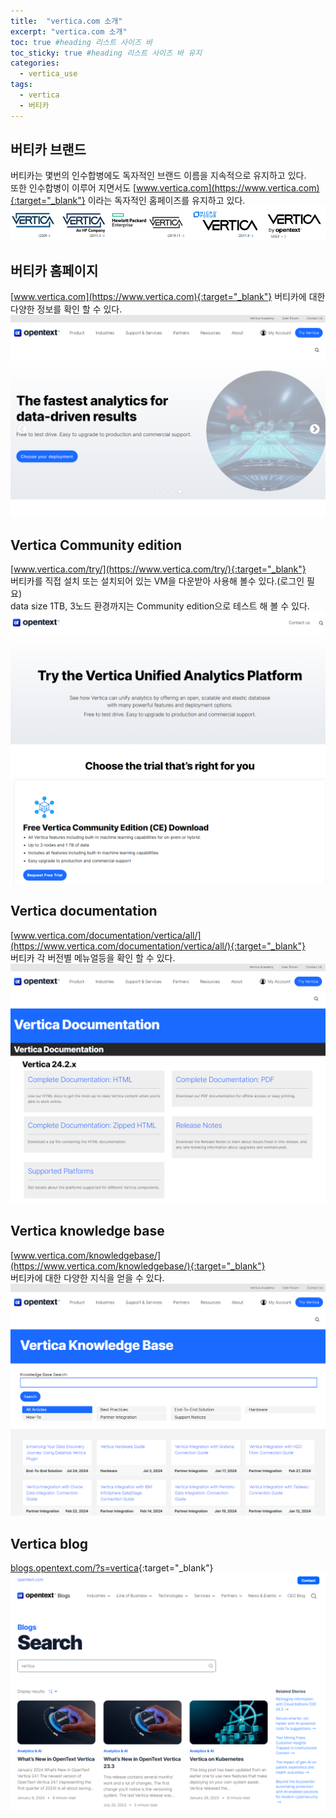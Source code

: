 ```yaml
---
title:  "vertica.com 소개"
excerpt: "vertica.com 소개"
toc: true #heading 리스트 사이즈 바
toc_sticky: true #heading 리스트 사이즈 바 유지
categories:
  - vertica_use
tags:
  - vertica
  - 버티카
---
```


## 버티카 브랜드
버티카는 몇번의 인수합병에도 독자적인 브랜드 이름을 지속적으로 유지하고 있다.  
또한 인수합병이 이루어 지면서도 [www.vertica.com](https://www.vertica.com){:target="_blank"}  이라는 독자적인 홈페이즈를 유지하고 있다.  
![vertica 로고](../img/vertica_use_1000_01.png)  


## 버티카 홈페이지
[www.vertica.com](https://www.vertica.com){:target="_blank"} 버티카에 대한 다양한 정보를 확인 할 수 있다.  
![vertica 홈페이지](../img/vertica_use_1000_02.png)  


## Vertica Community edition  
[www.vertica.com/try/](https://www.vertica.com/try/){:target="_blank"}  
버티카를 직접 설치 또는 설치되어 있는 VM을 다운받아 사용해 볼수 있다.(로그인 필요)  
data size 1TB, 3노드 환경까지는 Community edition으로 테스트 해 볼 수 있다.  
![vertica 홈페이지](../img/vertica_use_1000_03.png)  


## Vertica documentation
[www.vertica.com/documentation/vertica/all/](https://www.vertica.com/documentation/vertica/all/){:target="_blank"}  
버티카 각 버전별 메뉴얼등을 확인 할 수 있다.  
![vertica 홈페이지](../img/vertica_use_1000_04.png)  


## Vertica knowledge base
[www.vertica.com/knowledgebase/](https://www.vertica.com/knowledgebase/){:target="_blank"}  
버티카에 대한 다양한 지식을 얻을 수 있다.  
![vertica 홈페이지](../img/vertica_use_1000_05.png)  


## Vertica blog
[blogs.opentext.com/?s=vertica](https://blogs.opentext.com/?s=vertica){:target="_blank"}  
![vertica 홈페이지](../img/vertica_use_1000_06.png)  



